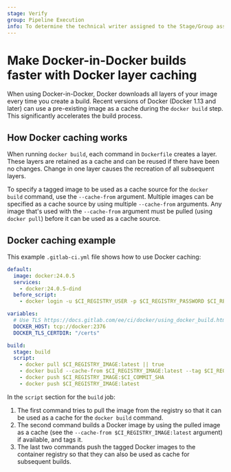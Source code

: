 ```yaml
---
stage: Verify
group: Pipeline Execution
info: To determine the technical writer assigned to the Stage/Group associated with this page, see https://handbook.gitlab.com/handbook/product/ux/technical-writing/#assignments
---
```


# Make Docker-in-Docker builds faster with Docker layer caching

When using Docker-in-Docker, Docker downloads all layers of your image every
time you create a build. Recent versions of Docker (Docker 1.13 and later) can
use a pre-existing image as a cache during the `docker build` step. This significantly
accelerates the build process.

## How Docker caching works

When running `docker build`, each command in `Dockerfile` creates a layer.
These layers are retained as a cache and can be reused if there have been no changes. Change in one layer causes the recreation of all subsequent layers.

To specify a tagged image to be used as a cache source for the `docker build`
command, use the `--cache-from` argument. Multiple images can be specified
as a cache source by using multiple `--cache-from` arguments. Any image that's used
with the `--cache-from` argument must be pulled
(using `docker pull`) before it can be used as a cache source.

## Docker caching example

This example `.gitlab-ci.yml` file shows how to use Docker caching:

```yaml
default:
  image: docker:24.0.5
  services:
    - docker:24.0.5-dind
  before_script:
    - docker login -u $CI_REGISTRY_USER -p $CI_REGISTRY_PASSWORD $CI_REGISTRY

variables:
  # Use TLS https://docs.gitlab.com/ee/ci/docker/using_docker_build.html#tls-enabled
  DOCKER_HOST: tcp://docker:2376
  DOCKER_TLS_CERTDIR: "/certs"

build:
  stage: build
  script:
    - docker pull $CI_REGISTRY_IMAGE:latest || true
    - docker build --cache-from $CI_REGISTRY_IMAGE:latest --tag $CI_REGISTRY_IMAGE:$CI_COMMIT_SHA --tag $CI_REGISTRY_IMAGE:latest .
    - docker push $CI_REGISTRY_IMAGE:$CI_COMMIT_SHA
    - docker push $CI_REGISTRY_IMAGE:latest
```

In the `script` section for the `build` job:

1. The first command tries to pull the image from the registry so that it can be
   used as a cache for the `docker build` command.
1. The second command builds a Docker image by using the pulled image as a
   cache (see the `--cache-from $CI_REGISTRY_IMAGE:latest` argument) if
   available, and tags it.
1. The last two commands push the tagged Docker images to the container registry
   so that they can also be used as cache for subsequent builds.
